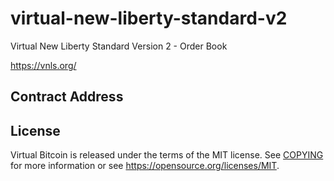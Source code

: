 # virtual-new-liberty-standard-v2
Virtual New Liberty Standard Version 2 - Order Book

https://vnls.org/

Contract Address
----------------


License
-------
Virtual Bitcoin is released under the terms of the MIT license. See [COPYING](COPYING) for more
information or see https://opensource.org/licenses/MIT.